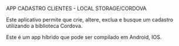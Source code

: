 APP CADASTRO CLIENTES - LOCAL STORAGE/CORDOVA

Este aplicativo permite que crie, altere, exclua e busque um cadastro utilizando a biblioteca Cordova. 

Este é um app híbrido que pode ser compilado em Android, IOS.

